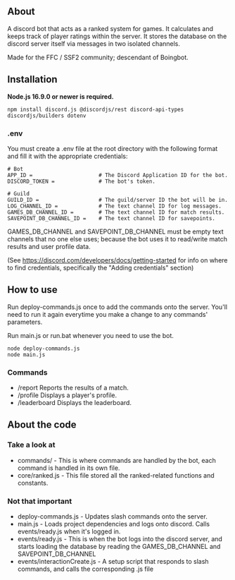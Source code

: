 ## About

A discord bot that acts as a ranked system for games. It calculates and keeps track of player ratings within the server. It stores the database on the discord server itself via messages in two isolated channels.

Made for the FFC / SSF2 community; descendant of Boingbot.

## Installation

**Node.js 16.9.0 or newer is required.**

```sh-session
npm install discord.js @discordjs/rest discord-api-types discordjs/builders dotenv
```

### .env

You must create a .env file at the root directory with the following format and fill it with the appropriate credentials:

```
# Bot
APP_ID =                     # The Discord Application ID for the bot.
DISCORD_TOKEN =              # The bot's token.

# Guild
GUILD_ID =                   # The guild/server ID the bot will be in.
LOG_CHANNEL_ID =             # The text channel ID for log messages.
GAMES_DB_CHANNEL_ID =        # The text channel ID for match results. 
SAVEPOINT_DB_CHANNEL_ID =    # The text channel ID for savepoints.
```

GAMES_DB_CHANNEL and SAVEPOINT_DB_CHANNEL must be empty text channels that no one else uses; because the bot uses it to read/write match results and user profile data.

(See https://discord.com/developers/docs/getting-started for info on where to find credentials, specifically the "Adding credentials" section)

## How to use

Run deploy-commands.js once to add the commands onto the server. You'll need to run it again everytime you make a change to any commands' parameters.

Run main.js or run.bat whenever you need to use the bot.

```sh-session
node deploy-commands.js
node main.js
```

### Commands

- /report Reports the results of a match.
- /profile Displays a player's profile.
- /leaderboard Displays the leaderboard.

## About the code

### Take a look at
- commands/ - This is where commands are handled by the bot, each command is handled in its own file.
- core/ranked.js - This file stored all the ranked-related functions and constants.

### Not that important
- deploy-commands.js - Updates slash commands onto the server.
- main.js - Loads project dependencies and logs onto discord. Calls events/ready.js when it's logged in.
- events/ready.js - This is when the bot logs into the discord server, and starts loading the database by reading the GAMES_DB_CHANNEL and SAVEPOINT_DB_CHANNEL
- events/interactionCreate.js - A setup script that responds to slash commands, and calls the corresponding .js file